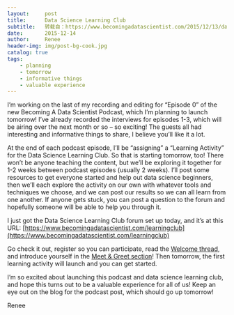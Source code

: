 ```yaml
---
layout:     post
title:      Data Science Learning Club
subtitle:   转载自：https://www.becomingadatascientist.com/2015/12/13/data-science-learning-club/
date:       2015-12-14
author:     Renee
header-img: img/post-bg-cook.jpg
catalog: true
tags:
    - planning
    - tomorrow
    - informative things
    - valuable experience
---
```


I’m working on the last of my recording and editing for “Episode 0” of the new Becoming A Data Scientist Podcast, which I’m planning to launch tomorrow! I’ve already recorded the interviews for episodes 1-3, which will be airing over the next month or so – so exciting! The guests all had interesting and informative things to share, I believe you’ll like it a lot.

At the end of each podcast episode, I’ll be “assigning” a “Learning Activity” for the Data Science Learning Club. So that is starting tomorrow, too! There won’t be anyone teaching the content, but we’ll be exploring it together for 1-2 weeks between podcast episodes (usually 2 weeks). I’ll post some resources to get everyone started and help out data science beginners, then we’ll each explore the activity on our own with whatever tools and techniques we choose, and we can post our results so we can all learn from one another. If anyone gets stuck, you can post a question to the forum and hopefully someone will be able to help you through it.

I just got the Data Science Learning Club forum set up today, and it’s at this URL: [https://www.becomingadatascientist.com/learningclub](https://www.becomingadatascientist.com/learningclub)

Go check it out, register so you can participate, read the [Welcome thread](https://www.becomingadatascientist.com/learningclub/forum-7.html), and introduce yourself in the [Meet & Greet section](https://www.becomingadatascientist.com/learningclub/forum-4.html)! Then tomorrow, the first learning activity will launch and you can get started. 

I’m so excited about launching this podcast and data science learning club, and hope this turns out to be a valuable experience for all of us! Keep an eye out on the blog for the podcast post, which should go up tomorrow!

Renee
